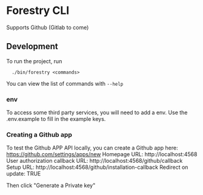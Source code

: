 # Forestry CLI

Supports Github (Gitlab to come)

## Development

To run the project, run

```
  ./bin/forestry <commands>
```

You can view the list of commands with `--help`

### env

To access some third party services, you will need to add a env.
Use the .env.example to fill in the example keys.

### Creating a Github app

To test the Github APP API locally, you can create a Github app here: https://github.com/settings/apps/new
Homepage URL: http://localhost:4568
User authorization callback URL: http://localhost:4568/github/callback
Setup URL: http://localhost:4568/github/installation-callback
Redirect on update: TRUE

Then click "Generate a Private key"
